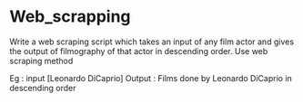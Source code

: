 # Web_scrapping
Write a web scraping script which takes an input of any film actor and gives the output of filmography of that actor in descending order.
Use web scraping method

Eg : 
input [Leonardo DiCaprio]
Output : Films done by Leonardo DiCaprio in descending order

